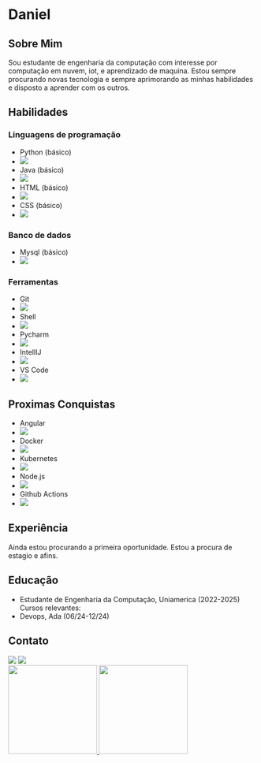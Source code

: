 # Daniel
## Sobre Mim
Sou estudante de engenharia da computação com interesse por computação em nuvem, iot, e aprendizado de maquina. Estou sempre procurando novas tecnologia e sempre aprimorando as minhas habilidades e disposto a aprender com os outros.

## Habilidades
### Linguagens de programação
- Python (básico)
- <img src="https://cdn.jsdelivr.net/gh/devicons/devicon@latest/icons/python/python-original-wordmark.svg"/>
- Java (básico)
- <img src="https://cdn.jsdelivr.net/gh/devicons/devicon@latest/icons/java/java-original-wordmark.svg"/>
- HTML (básico)
- <img src="https://cdn.jsdelivr.net/gh/devicons/devicon@latest/icons/html5/html5-original-wordmark.svg"/>
- CSS (básico)
- <img src="https://cdn.jsdelivr.net/gh/devicons/devicon@latest/icons/css3/css3-original-wordmark.svg"/>

### Banco de dados
- Mysql (básico)
- <img src="https://cdn.jsdelivr.net/gh/devicons/devicon@latest/icons/mysql/mysql-original-wordmark.svg"/>

### Ferramentas
- Git
- <img src="https://cdn.jsdelivr.net/gh/devicons/devicon@latest/icons/git/git-original-wordmark.svg"/>
- Shell
- <img src="https://cdn.jsdelivr.net/gh/devicons/devicon@latest/icons/bash/bash-plain.svg"/>
- Pycharm
- <img src="https://cdn.jsdelivr.net/gh/devicons/devicon@latest/icons/pycharm/pycharm-original.svg"/>
- IntellIJ
- <img src="https://cdn.jsdelivr.net/gh/devicons/devicon@latest/icons/intellij/intellij-original.svg"/>
- VS Code
- <img src="https://cdn.jsdelivr.net/gh/devicons/devicon@latest/icons/vscode/vscode-original.svg"/>


## Proximas Conquistas
- Angular
- <img src="https://cdn.jsdelivr.net/gh/devicons/devicon@latest/icons/angular/angular-original.svg"/>
- Docker
- <img src="https://cdn.jsdelivr.net/gh/devicons/devicon@latest/icons/angular/angular-original.svg"/>
- Kubernetes
- <img src="https://cdn.jsdelivr.net/gh/devicons/devicon@latest/icons/kubernetes/kubernetes-original-wordmark.svg"/>
- Node.js
- <img src="https://cdn.jsdelivr.net/gh/devicons/devicon@latest/icons/nodejs/nodejs-original-wordmark.svg"/>
- Github Actions
- <img src="https://cdn.jsdelivr.net/gh/devicons/devicon@latest/icons/githubactions/githubactions-original.svg"/>

## Experiência

Ainda estou procurando a primeira oportunidade.
Estou a procura de estagio e afins.

## Educação
- Estudante de Engenharia da Computação, Uniamerica (2022-2025)
Cursos relevantes: 
- Devops, Ada (06/24-12/24)

## Contato
<div>
<a href = "mailto:danielguidini2002@gmail.com"><img loading="lazy" src="https://img.shields.io/badge/Gmail-D14836?style=for-the-badge&logo=gmail&logoColor=white" target="_blank"></a>
<a href="https://www.linkedin.com/in/danielguidini/" target="_blank"><img loading="lazy" src="https://img.shields.io/badge/-LinkedIn-%230077B5?style=for-the-badge&logo=linkedin&logoColor=white" target="_blank"></a>   
</div>

<div>
<a href="https://github.com/danielguidini">
<img loading="lazy" height="180em" src="https://github-readme-stats.vercel.app/api/top-langs/?username=danielguidini&layout=compact&langs_count=7&theme=dracula"/>
<img loading="lazy" height="180em" src="https://github-readme-stats.vercel.app/api?username=danielguidini&show_icons=true&theme=dracula&include_all_commits=true&count_private=true"/>
</div>
